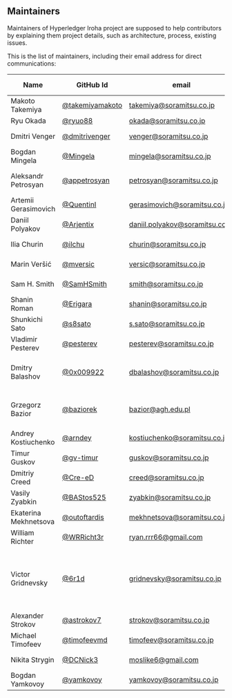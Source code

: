 ## Maintainers

Maintainers of Hyperledger Iroha project
are supposed to help contributors by explaining them project details,
such as architecture, process, existing issues.

This is the list of maintainers, including their email address for direct communications:

|         Name          |                      GitHub Id                       |              email              |                               Area of expertise                               |
| --------------------- | ---------------------------------------------------- | ------------------------------- | ----------------------------------------------------------------------------- |
| Makoto Takemiya       | [@takemiyamakoto](https://github.com/takemiyamakoto) | takemiya@soramitsu.co.jp        | Product vision                                                                |
| Ryu Okada             | [@ryuo88](https://github.com/ryuo88)                 | okada@soramitsu.co.jp           | Product vision                                                                |
| Dmitri Venger         | [@dmitrivenger](https://github.com/dmitrivenger)     | venger@soramitsu.co.jp          | Project manager                                                               |
| Bogdan Mingela        | [@Mingela](https://github.com/Mingela)               | mingela@soramitsu.co.jp         | Iroha Team Lead                                                               |
| Aleksandr Petrosyan   | [@appetrosyan](https://github.com/appetrosyan)       | petrosyan@soramitsu.co.jp       | Tech lead, development: Rust, C, C++                                          |
| Artemii Gerasimovich  | [@QuentinI](https://github.com/QuentinI)             | gerasimovich@soramitsu.co.jp    | Development: Rust                                                             |
| Daniil Polyakov       | [@Arjentix](https://github.com/Arjentix)             | daniil.polyakov@soramitsu.co.jp | Development: Rust                                                             |
| Ilia Churin           | [@ilchu](https://github.com/ilchu)                   | churin@soramitsu.co.jp          | Development: Rust                                                             |
| Marin Veršić          | [@mversic](https://github.com/mversic)               | versic@soramitsu.co.jp          | Development: Rust                                                             |
| Sam H. Smith          | [@SamHSmith](https://github.com/SamHSmith)           | smith@soramitsu.co.jp           | Development: Rust, C                                                          |
| Shanin Roman          | [@Erigara](https://github.com/Erigara)               | shanin@soramitsu.co.jp          | Development: Rust                                                             |
| Shunkichi Sato        | [@s8sato](https://github.com/s8sato)                 | s.sato@soramitsu.co.jp          | Development: Rust                                                             |
| Vladimir Pesterev     | [@pesterev](https://github.com/pesterev)             | pesterev@soramitsu.co.jp        | Development: Rust                                                             |
| Dmitry Balashov       | [@0x009922](https://github.com/0x009922)             | dbalashov@soramitsu.co.jp       | Development: Rust, TypeScript, JavaScript                                     |
| Grzegorz Bazior       | [@baziorek](https://github.com/baziorek)             | bazior@agh.edu.pl               | Development: C++, Python, JavaScript, TypeScript                              |
| Andrey Kostiuchenko   | [@arndey](https://github.com/arndey)                 | kostiuchenko@soramitsu.co.jp    | Developer: Java, Kotlin                                                       |
| Timur Guskov          | [@gv-timur](https://github.com/gv-timur)             | guskov@soramitsu.co.jp          | Development: Java                                                             |
| Dmitriy Creed         | [@Cre-eD](https://github.com/Cre-eD)                 | creed@soramitsu.co.jp           | DevSecOps                                                                     |
| Vasily Zyabkin        | [@BAStos525](https://github.com/BAStos525)           | zyabkin@soramitsu.co.jp         | DevOps                                                                        |
| Ekaterina Mekhnetsova | [@outoftardis](https://github.com/outoftardis)       | mekhnetsova@soramitsu.co.jp     | Documentation                                                                 |
| William Richter       | [@WRRicht3r](https://github.com/WRRicht3r)           | ryan.rrr66@gmail.com            | Documentation                                                                 |
| Victor Gridnevsky     | [@6r1d](https://github.com/6r1d)                     | gridnevsky@soramitsu.co.jp      | Community manager, documentation, development: JavaScript, TypeScript, Python |
| Alexander Strokov     | [@astrokov7](https://github.com/astrokov7)           | strokov@soramitsu.co.jp | QA, Python |
| Michael Timofeev      | [@timofeevmd](https://github.com/timofeevmd)         | timofeev@soramitsu.co.jp | QA |
| Nikita Strygin        | [@DCNick3](https://github.com/DCNick3)               | moslike6@gmail.com | Development: Rust |
| Bogdan Yamkovoy       | [@yamkovoy](https://github.com/yamkovoy)             | yamkovoy@soramitsu.co.jp | Documentation |
